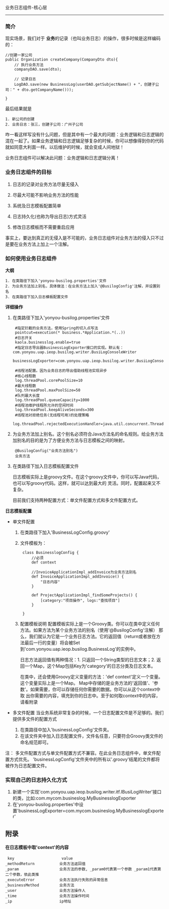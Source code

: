 业务日志组件-核心层

------------
 
### 简介
现实场景，我们对于 **业务**的记录（也叫业务日志）的操作，很多时候是这样编码的：

    //创建一家公司
    public Organization createCompany(CompanyDto dto){
        // 执行业务方法
        companyDAO.save(dto);

        // 记录日志
        LogDAO.save(new BusinessLog(userDAO.getSubjectName() + "，创建子公司：" + dto.getCompanyName()));

    }

最后结果就是

    1. 新公司的创建
    2. 业务日志：张三，创建子公司：广州子公司

咋一看这样写没有什么问题，但是其中有一个最大的问题：业务逻辑和日志逻辑的混在一起了。如果业务逻辑和日志逻辑足够复杂的时候，你可以想像得到你的代码
就如同意大利面一样。以后维护的时候，就会变成人间地狱！

业务日志组件可以解决此问题：业务逻辑和日志逻辑分离！


### 业务日志组件的目标

1. 日志的记录对业务方法尽量无侵入

2. 尽最大可能不影响业务方法的性能

3. 系统及日志模板配置简单

4. 日志持久化(也称为导出日志)方式灵活

5. 修改日志模板而不需要重启应用

事实上，要达到真正的无侵入是不可能的，业务日志组件对业务方法的侵入只不过是要在业务方法上加上一个注解。



### 如何使用业务日志组件

**大纲**

    1. 在类路径下加入'yonyou-busilog.properties'文件
    2. 为业务方法加上别名，具体做法：在业务方法上加入'@BusilogConfig'注解，并设置别名
    3. 在类路径下加入日志模板配置文件


**详细操作**
1. 在类路径下加入'yonyou-busilog.properties'文件

        #指定拦截的业务方法，使用Spring的切入点写法
        pointcut=execution(* business.*Application.*(..))
        #日志开关
        kaola.businesslog.enable=true
        #指定日志导出器BusinessLogExporter接口的实现。默认有：com.yonyou.uap.ieop.busilog.writer.BusiLogConsoleWriter
        businessLogExporter=com.yonyou.uap.ieop.busilog.writer.BusiLogConsoleWriter

        #线程池配置。因为业务日志的导出借助线程池实现异步
        #核心线程数
        log.threadPool.corePoolSize=10
        #最大线程数
        log.threadPool.maxPoolSize=50
        #队列最大长度
        log.threadPool.queueCapacity=1000
        #线程池维护线程所允许的空闲时间
        log.threadPool.keepAliveSeconds=300
        #线程池对拒绝任务(无线程可用)的处理策略
        log.threadPool.rejectedExecutionHandler=java.util.concurrent.ThreadPoolExecutor$CallerRunsPolicy

2. 为业务方法加上别名。这个别名必须符合Java方法名的命名规则。给业务方法加别名的目的是为了方便业务方法与日志模板之间的映射。

        @BusilogConfig("业务方法别名")
        业务方法

3. 在类路径下加入日志模板配置文件

    日志模板实际上是groovy文件。在这个groovy文件中，你可以写Java代码，也可以写groovy代码。这样，就可以达到最大的
    灵活。同时，配置起来又不复杂。

    目前我们支持两种配置方式：单文件配置方式和多文件配置方式。

**日志模板配置**

* 单文件配置
    1. 在类路径下加入'BusinessLogConfig.groovy'
    2. 文件模板为：

            class BusinesslogConfig {
                //必须
                def context

                //InvoiceApplicationImpl_addInvoice为业务方法别名
                def InvoiceApplicationImpl_addInvoice() {
                    "日志内容"
                }

                def ProjectApplicationImpl_findSomeProjects() {
                    [category:"项目操作", logs:"查找项目"]
                }

            }

    3. 配置模板说明
        配置模板实际上是一个Groovy类。你可以在类中定义任何方法。如果方法为某个业务方法的别名（使用'@BusilogConfig'注解）
        那么，我们就认为它是一个业务日志方法。它的返回值（return或者放在方法最后一行的变量）将会被Set到'com.yonyou.uap.ieop.busilog.BusinessLog'的实例中。

        日志方法返回值有两种情况：1. 只返回一个String类型的日志文本；2. 返回一个Map，这个Map包括Key为'category'的日志分类及日志文本。

        在类中，还会使用Groovy定义变量的方法：'def context'定义一个变量。这个变量实际上是一个Map。
        Map中存储的是业务方法的'返回值'、'参数'。如果需要，你可以存储任何你需要的数据。你可以从这个context中取
        出你需要的内容，填充到你的日志中。至于如何取context中的内容，请看附录


* 多文件配置
当业务系统非常复杂的时候，一个日志配置文件是不足够的。我们提供多文件的配置方式

    1. 在类路径中加入'businessLogConfig'文件夹。
    1. 在该文件夹中加入日志配置文件，文件名任意，只要符合Groovy类文件的命名规范即可。

注： 多文件配置方式与单文件配置方式不兼容。在此业务日志组件中，单文件配置方式优先。
    'businessLogConfig'文件夹中的所有以'.groovy'结尾的文件都将被作为日志配置文件。


### 实现自己的日志持久化方式

1. 新建一个实现'com.yonyou.uap.ieop.busilog.writer.itf.IBusiLogWriter'接口的类，比如:com.mycom.busineslog.MyBusinesslogExporter
2. 在'yonyou-busilog.properties'中设置'businessLogExporter=com.mycom.busineslog.MyBusinesslogExporter'



附录
----------
#### 在日志模板中取'context'的内容

     key                     value
    _methodReturn           业务方法返回值
    _param                  业务方法的参数, _param0代表第一个参数 _param1代表第二个参数，依此类推
    _executeError           业务方法执行失败的异常信息
    _businessMethod         业务方法
    _user                   业务方法操作人
    _time                   业务方法操作时间
    _ip                     ip地址
